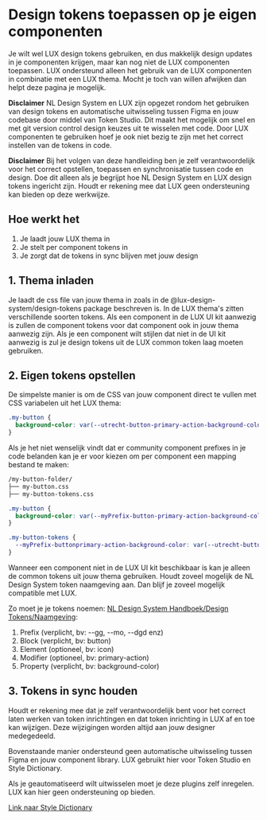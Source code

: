 # Design tokens toepassen op je eigen componenten

Je wilt wel LUX design tokens gebruiken, en dus makkelijk design updates in je componenten krijgen, maar kan nog niet de LUX componenten toepassen. LUX ondersteund alleen het gebruik van de LUX componenten in combinatie met een LUX thema. Mocht je toch van willen afwijken dan helpt deze pagina je mogelijk.

**Disclaimer** NL Design System en LUX zijn opgezet rondom het gebruiken van design tokens en automatische uitwisseling tussen Figma en jouw codebase door middel van Token Studio. Dit maakt het mogelijk om snel en met git version control design keuzes uit te wisselen met code. Door LUX componenten te gebruiken hoef je ook niet bezig te zijn met het correct instellen van de tokens in code.

**Disclaimer** Bij het volgen van deze handleiding ben je zelf verantwoordelijk voor het correct opstellen, toepassen en synchronisatie tussen code en design. Doe dit alleen als je begrijpt hoe NL Design System en LUX design tokens ingericht zijn. Houdt er rekening mee dat LUX geen ondersteuning kan bieden op deze werkwijze.

## Hoe werkt het

1. Je laadt jouw LUX thema in
2. Je stelt per component tokens in
3. Je zorgt dat de tokens in sync blijven met jouw design

## 1. Thema inladen

Je laadt de css file van jouw thema in zoals in de @lux-design-system/design-tokens package beschreven is.
In de LUX thema's zitten verschillende soorten tokens. Als een component in de LUX UI kit aanwezig is zullen de component tokens voor dat component ook in jouw thema aanwezig zijn. Als je een component wilt stijlen dat niet in de UI kit aanwezig is zul je design tokens uit de LUX common token laag moeten gebruiken.

## 2. Eigen tokens opstellen

De simpelste manier is om de CSS van jouw component direct te vullen met CSS variabelen uit het LUX thema:

```css
.my-button {
  background-color: var(--utrecht-button-primary-action-background-color);
}
```

Als je het niet wenselijk vindt dat er community component prefixes in je code belanden kan je er voor kiezen om per component een mapping bestand te maken:

```bash
/my-button-folder/
├── my-button.css
├── my-button-tokens.css
```

```css
.my-button {
  background-color: var(--myPrefix-button-primary-action-background-color);
}
```

```css
.my-button-tokens {
  --myPrefix-buttonprimary-action-background-color: var(--utrecht-button-primary-action-background-color);
}
```

Wanneer een component niet in de LUX UI kit beschikbaar is kan je alleen de common tokens uit jouw thema gebruiken. Houdt zoveel mogelijk de NL Design System token naamgeving aan. Dan blijf je zoveel mogelijk compatible met LUX.

Zo moet je je tokens noemen: [NL Design System Handboek/Design Tokens/Naamgeving](https://nldesignsystem.nl/handboek/design-tokens/#naamgeving):

1. Prefix (verplicht, bv: --gg, --mo, --dgd enz)
2. Block (verplicht, bv: button)
3. Element (optioneel, bv: icon)
4. Modifier (optioneel, bv: primary-action)
5. Property (verplicht, bv: background-color)

## 3. Tokens in sync houden

Houdt er rekening mee dat je zelf verantwoordelijk bent voor het correct laten werken van token inrichtingen en dat token inrichting in LUX af en toe kan wijzigen. Deze wijzigingen worden altijd aan jouw designer medegedeeld.

Bovenstaande manier ondersteund geen automatische uitwisseling tussen Figma en jouw component library. LUX gebruikt hier voor Token Studio en Style Dictionary.

Als je geautomatiseerd wilt uitwisselen moet je deze plugins zelf inregelen. LUX kan hier geen ondersteuning op bieden.

[Link naar Style Dictionary](https://docs.tokens.studio/transform-tokens/style-dictionary)
